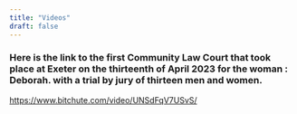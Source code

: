 ```yaml
---
title: "Videos"
draft: false
---
```

### Here is the link to the first Community Law Court that took place at Exeter on the thirteenth of April 2023 for the woman : Deborah. with a trial by jury of thirteen men and women.
https://www.bitchute.com/video/UNSdFqV7USvS/
